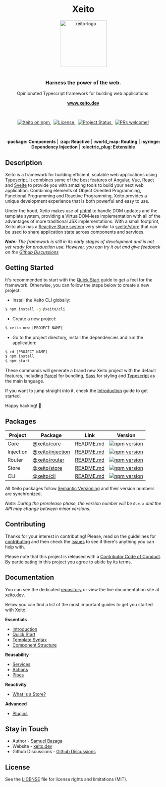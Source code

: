 <h1 align="center">Xeito</h1>

<p align="center">
  <img src="https://xeito.dev/images/logo_gradient.svg" alt="xeito-logo" width="150px" height="150px"/>
  <br><br>
  <h3 align="center">
    Harness the power of the web.
  </h3>
  <p align="center">
    Opinionated Typescript framework for building web applications.
  </p>
  <p align="center">
    <a href="https://xeito.dev"><strong>www.xeito.dev</strong></a>
  </p>
  <br />
</p>


<p align="center">
  <a href="https://www.npmjs.com/@xeito/core">
    <img src="https://img.shields.io/npm/v/@xeito/core.svg?logo=npm&logoColor=fff&label=NPM+package&color=f59e0b" alt="Xeito on npm" />
  </a>
  &nbsp;
  <a href="https://github.com/aerotoad/xeito/blob/main/LICENSE">
    <img src="https://img.shields.io/github/license/aerotoad/xeito" alt="License" />
  </a>
  &nbsp;
  <a href="#" disabled>
    <img src="https://img.shields.io/badge/Project%20Status-Alpha-yellow?logo=git&logoColor=white" alt="Project Status" />
  </a>
  &nbsp;
  <a href="https://github.com/aerotoad/xeito/blob/main/CONTRIBUTING.md">
    <img src="https://img.shields.io/badge/PRs-welcome-brightgreen.svg" alt="PRs welcome!" />
  </a>
</p>

<br>

<p align="center">
  <b>:package: Components</b> |
  <b>:zap: Reactive</b> |
  <b>:world_map: Routing</b> |
  <b>:syringe: Dependency Injection</b> |
  <b>:electric_plug: Extensible</b>
</p>

## Description

Xeito is a framework for building efficient, scalable web applications using Typescript. It combines some of the best features of [Angular](https://angular.io/), [Vue](https://vuejs.org/), [React](https://reactjs.org/) and [Svelte](https://svelte.dev/) to provide you with amazing tools to build your next web application. Combining elements of Object Oriented Programming, Functional Programming and Reactive Programming, Xeito provides a unique development experience that is both powerful and easy to use.

Under the hood, Xeito makes use of [µhtml](https://github.com/WebReflection/uhtml) to handle DOM updates and the template system, providing a VirtualDOM-less implementation with all of the advantages of more traditional JSX implementations.
With a small footprint, Xeito also has a [Reactive Store system](https://xeito.dev/stores/what-is-a-store) very similar to [svelte/store](https://svelte.dev/docs#run-time-svelte-store) that can be used to share application state across components and services.

_**Note:** The framework is still in its early stages of development and is not yet ready for production use. However, you can try it out and give feedback on the [Github Discussions](https://github.com/aerotoad/xeito/discussions)_

## Getting Started

It's recommended to start with the [Quick Start](https://xeito.dev/guide/quick-start) guide to get a feel for the framework. Otherwise, you can follow the steps below to create a new project.

- Install the Xeito CLI globally:
```bash
$ npm install -g @xeito/cli
```

- Create a new project:
```bash
$ xeito new [PROJECT NAME]
```

- Go to the project directory, install the dependencies and run the application:
```bash
$ cd [PROJECT NAME]
$ npm install
$ npm start
```

These commands will generate a brand new Xeito project with the default features, including [Parcel](https://parceljs.org/) for bundling, [Sass](https://sass-lang.com/) for styling and [Typescript](https://www.typescriptlang.org/) as the main language.

If you want to jump straight into it, check the [Introduction](https://xeito.dev/guide/introduction) guide to get started.

Happy hacking! :tada:

## Packages

| Project | Package | Link | Version |
|---------|---------|------| ------- |
| Core | [@xeito/core](https://www.npmjs.com/package/@xeito/core) | [README.md](/packages/core/README.md) | [![npm version](https://badge.fury.io/js/%40xeito%2Fcore.svg)](https://badge.fury.io/js/%40xeito%2Fcore) |
| Injection | [@xeito/injection](https://www.npmjs.com/package/@xeito/injection) | [README.md](/packages/injection/README.md) | [![npm version](https://badge.fury.io/js/%40xeito%2Finjection.svg)](https://badge.fury.io/js/%40xeito%2Finjection) |
| Router | [@xeito/router](https://www.npmjs.com/package/@xeito/router) | [README.md](/packages/router/README.md) | [![npm version](https://badge.fury.io/js/%40xeito%2Frouter.svg)](https://badge.fury.io/js/%40xeito%2Frouter) |
| Store | [@xeito/store](https://www.npmjs.com/package/@xeito/store) | [README.md](/packages/store/README.md) | [![npm version](https://badge.fury.io/js/%40xeito%2Fstore.svg)](https://badge.fury.io/js/%40xeito%2Fstore) |
| CLI | [@xeito/cli](https://www.npmjs.com/package/@xeito/cli) | [README.md](/packages/cli/README.md) | [![npm version](https://badge.fury.io/js/%40xeito%2Fcli.svg)](https://badge.fury.io/js/%40xeito%2Fcli) |

All Xeito packages follow [Semantic Versioning](https://semver.org/) and their version numbers are synchronized.

_*Note:* During the prerelease phase, the version number will be `0.x.x` and the API may change between minor versions._

## Contributing

Thanks for your interest in contributing! Please, read on the guidelines for [contributing](CONTRIBUTING.md) and then check the [issues](https://github.com/aerotoad/xeito/issues) to see if there's anything you can help with.

Please note that this project is released with a [Contributor Code of Conduct](CODE_OF_CONDUCT.md). By participating in this project you agree to abide by its terms.

## Documentation

You can see the dedicated [repository](https://github.com/aerotoad/xeito-docs) or view the live documentation site at [xeito.dev](https://xeito.dev).

Below you can find a list of the most important guides to get you started with Xeito.

**Essentials**

- [Introduction](https://xeito.dev/guide/introduction)
- [Quick Start](https://xeito.dev/guide/quick-start)
- [Template Syntax](https://xeito.dev/essentials/template-syntax)
- [Component Structure](https://xeito.dev/components/structure)

**Reusability**

- [Services](https://xeito.dev/reusability/services)
- [Actions](https://xeito.dev/reusability/actions)
- [Pipes](https://xeito.dev/reusability/pipes)

**Reactivity**

- [What is a Store?](https://xeito.dev/stores/what-is-a-store)

**Advanced**

- [Plugins](https://xeito.dev/reusability/plugins)

## Stay in Touch

- Author - [Samuel Bazaga](https://twitter.com/aerotoad)
- Website - [xeito.dev](https://xeito.dev)
- Github Discussions - [Github Discussions](https://github.com/aerotoad/xeito/discussions)

## License

See the [LICENSE](LICENSE) file for license rights and limitations (MIT).